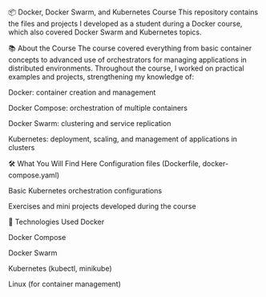 📦 Docker, Docker Swarm, and Kubernetes Course
This repository contains the files and projects I developed as a student during a Docker course, which also covered Docker Swarm and Kubernetes topics.

📚 About the Course
The course covered everything from basic container concepts to advanced use of orchestrators for managing applications in distributed environments. Throughout the course, I worked on practical examples and projects, strengthening my knowledge of:

Docker: container creation and management

Docker Compose: orchestration of multiple containers

Docker Swarm: clustering and service replication

Kubernetes: deployment, scaling, and management of applications in clusters

🛠️ What You Will Find Here
Configuration files (Dockerfile, docker-compose.yaml)

Basic Kubernetes orchestration configurations

Exercises and mini projects developed during the course

🚀 Technologies Used
Docker

Docker Compose

Docker Swarm

Kubernetes (kubectl, minikube)

Linux (for container management)
